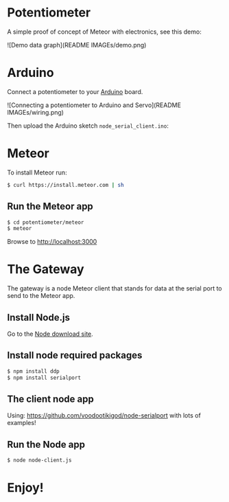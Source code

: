Potentiometer
=============

A simple proof of concept of Meteor with electronics, see this demo:

![Demo data graph](README IMAGEs/demo.png)

Arduino
=======

Connect a potentiometer to your [Arduino](http://www.arduino.cc/) board.

![Connecting a potentiometer to Arduino and Servo](README IMAGEs/wiring.png)

Then upload the Arduino sketch `node_serial_client.ino`:

Meteor
======

To install Meteor run:

~~~bash
$ curl https://install.meteor.com | sh
~~~

Run the Meteor app
------------------

~~~bash
$ cd potentiometer/meteor
$ meteor
~~~

Browse to [http://localhost:3000](http://localhost:3000)

The Gateway
===========

The gateway is a node Meteor client that stands for data at the serial port to send to the Meteor app.


Install Node.js
---------------

Go to the [Node download site](http://nodejs.org/download/).

Install node required packages
------------------------------

~~~bash
$ npm install ddp
$ npm install serialport
~~~

The client node app
-------------------

Using: https://github.com/voodootikigod/node-serialport with lots of examples!


Run the Node app
----------------

~~~bash
$ node node-client.js
~~~

Enjoy!
======
